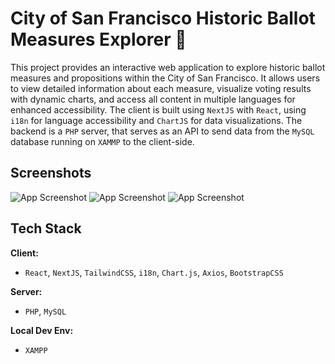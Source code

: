 
# City of San Francisco Historic Ballot Measures Explorer 🌉

This project provides an interactive web application to explore historic ballot measures and propositions within the City of San Francisco. It allows users to view detailed information about each measure, visualize voting results with dynamic charts, and access all content in multiple languages for enhanced accessibility. The client is built using `NextJS` with `React`, using `i18n` for language accessibility and `ChartJS` for data visualizations. The backend is a `PHP` server, that serves as an API to send data from the `MySQL` database running on `XAMMP` to the client-side.

## Screenshots

![App Screenshot](https://via.placeholder.com/468x300?text=App+Screenshot+Here)
![App Screenshot](https://via.placeholder.com/468x300?text=App+Screenshot+Here)
![App Screenshot](https://via.placeholder.com/468x300?text=App+Screenshot+Here)

## Tech Stack

**Client:** 
- `React`, `NextJS`, `TailwindCSS`, `i18n`, `Chart.js`, `Axios`, `BootstrapCSS`

**Server:** 
- `PHP`, `MySQL`

**Local Dev Env:** 
- `XAMPP`


